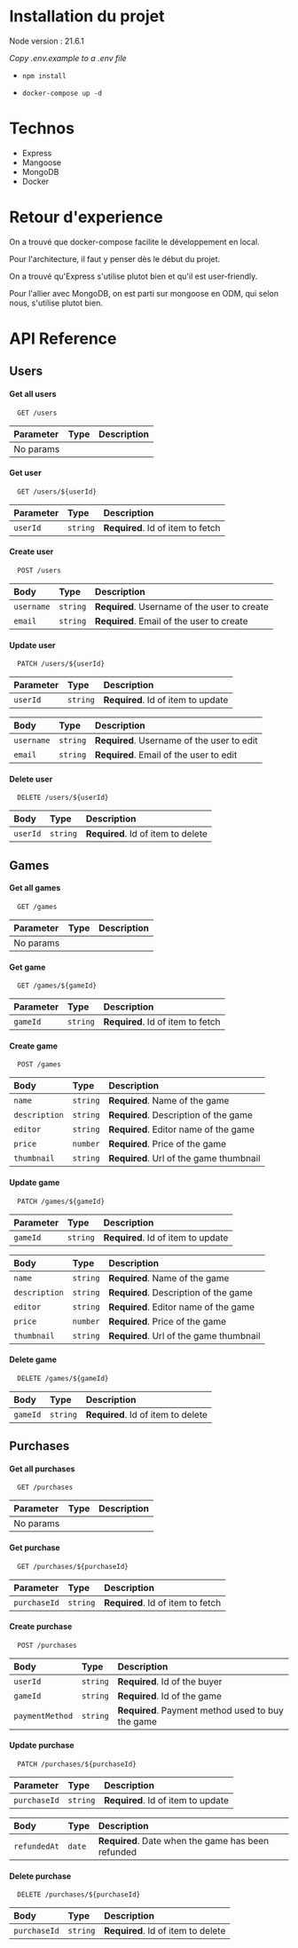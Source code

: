 # Installation du projet
Node version : 21.6.1

_Copy .env.example to a .env file_

- `npm install`

- `docker-compose up -d`

# Technos
- Express
- Mangoose
- MongoDB
- Docker

# Retour d'experience
On a trouvé que docker-compose facilite le développement en local.

Pour l'architecture, il faut y penser dès le début du projet. 

On a trouvé qu'Express s'utilise plutot bien et qu'il est user-friendly.

Pour l'allier avec MongoDB, on est parti sur mongoose en ODM, qui selon nous, s'utilise plutot bien. 

# API Reference

## Users

#### Get all users

```http
  GET /users
```

| Parameter | Type     | Description                |
| :-------- | :------- | :------------------------- |
| No params |

#### Get user

```http
  GET /users/${userId}
```

| Parameter | Type     | Description                       |
| :-------- | :------- | :-------------------------------- |
| `userId`  | `string` | **Required**. Id of item to fetch |


#### Create user

```http
  POST /users
```

| Body | Type     | Description                       |
| :-------- | :------- | :-------------------------------- |
| `username`| `string` | **Required**. Username of the user to create |
| `email`   | `string` | **Required**. Email of the user to create |

#### Update user

```http
  PATCH /users/${userId}
```

| Parameter | Type     | Description                       |
| :-------- | :------- | :-------------------------------- |
| `userId`  | `string` | **Required**. Id of item to update |

| Body | Type     | Description                       |
| :-------- | :------- | :-------------------------------- |
| `username`  | `string` | **Required**. Username of the user to edit |
| `email`  | `string` | **Required**. Email of the user to edit |

#### Delete user

```http
  DELETE /users/${userId}
```

| Body | Type     | Description                       |
| :-------- | :------- | :-------------------------------- |
| `userId`  | `string` | **Required**. Id of item to delete |

## Games

#### Get all games

```http
  GET /games
```

| Parameter | Type     | Description                |
| :-------- | :------- | :------------------------- |
| No params |

#### Get game

```http
  GET /games/${gameId}
```

| Parameter | Type     | Description                       |
| :-------- | :------- | :-------------------------------- |
| `gameId`  | `string` | **Required**. Id of item to fetch |


#### Create game

```http
  POST /games
```

| Body | Type     | Description                       |
| :-------- | :------- | :-------------------------------- |
| `name`| `string` | **Required**. Name of the game |
| `description`   | `string` | **Required**. Description of the game |
| `editor`   | `string` | **Required**. Editor name of the game |
| `price`   | `number` | **Required**. Price of the game |
| `thumbnail`   | `string` | **Required**. Url of the game thumbnail |

#### Update game

```http
  PATCH /games/${gameId}
```

| Parameter | Type     | Description                       |
| :-------- | :------- | :-------------------------------- |
| `gameId`  | `string` | **Required**. Id of item to update |

| Body | Type     | Description                       |
| :-------- | :------- | :-------------------------------- |
| `name`| `string` | **Required**. Name of the game |
| `description`   | `string` | **Required**. Description of the game |
| `editor`   | `string` | **Required**. Editor name of the game |
| `price`   | `number` | **Required**. Price of the game |
| `thumbnail`   | `string` | **Required**. Url of the game thumbnail |

#### Delete game

```http
  DELETE /games/${gameId}
```

| Body | Type     | Description                       |
| :-------- | :------- | :-------------------------------- |
| `gameId`  | `string` | **Required**. Id of item to delete |


## Purchases

#### Get all purchases

```http
  GET /purchases
```

| Parameter | Type     | Description                |
| :-------- | :------- | :------------------------- |
| No params |

#### Get purchase

```http
  GET /purchases/${purchaseId}
```

| Parameter | Type     | Description                       |
| :-------- | :------- | :-------------------------------- |
| `purchaseId`  | `string` | **Required**. Id of item to fetch |


#### Create purchase

```http
  POST /purchases
```

| Body | Type     | Description                       |
| :-------- | :------- | :-------------------------------- |
| `userId`| `string` | **Required**. Id of the buyer |
| `gameId`   | `string` | **Required**. Id of the game  |
| `paymentMethod`   | `string` | **Required**. Payment method used to buy the game|

#### Update purchase

```http
  PATCH /purchases/${purchaseId}
```

| Parameter | Type     | Description                       |
| :-------- | :------- | :-------------------------------- |
| `purchaseId`  | `string` | **Required**. Id of item to update |

| Body | Type     | Description                       |
| :-------- | :------- | :-------------------------------- |
| `refundedAt`| `date` | **Required**. Date when the game has been refunded |

#### Delete purchase

```http
  DELETE /purchases/${purchaseId}
```

| Body | Type     | Description                       |
| :-------- | :------- | :-------------------------------- |
| `purchaseId`  | `string` | **Required**. Id of item to delete |

